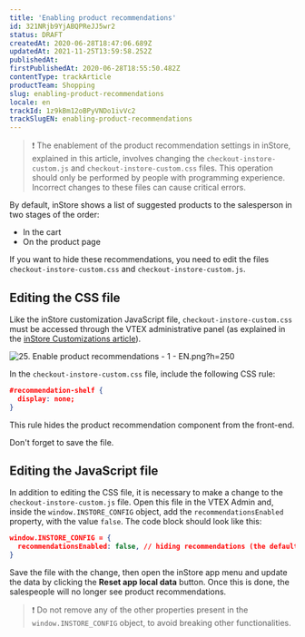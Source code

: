 ```yaml
---
title: 'Enabling product recommendations'
id: 321NRjb9YjABQPReJJ5wr2
status: DRAFT
createdAt: 2020-06-28T18:47:06.689Z
updatedAt: 2021-11-25T13:59:58.252Z
publishedAt: 
firstPublishedAt: 2020-06-28T18:55:50.482Z
contentType: trackArticle
productTeam: Shopping
slug: enabling-product-recommendations
locale: en
trackId: 1z9kBm12oBPyVNDo1ivVc2
trackSlugEN: enabling-product-recommendations
---
```


>❗ The enablement of the product recommendation settings in inStore, explained in this article, involves changing the `checkout-instore-custom.js` and `checkout-instore-custom.css` files. This operation should only be performed by people with programming experience. Incorrect changes to these files can cause critical errors.

By default, inStore shows a list of suggested products to the salesperson in two stages of the order:
- In the cart
- On the product page

If you want to hide these recommendations, you need to edit the files `checkout-instore-custom.css` and `checkout-instore-custom.js`.

## Editing the CSS file

Like the inStore customization JavaScript file, `checkout-instore-custom.css` must be accessed through the VTEX administrative panel (as explained in the [inStore Customizations article](https://help.tex.com/tracks/instore-customizations--1z9kBm12oBPyVNDo1ivVc2/4mwdBrFsmE2EPE0FzgX28b)).

![25. Enable product recommendations - 1 - EN.png?h=250](https://images.ctfassets.net/alneenqid6w5/tPaSFJCJ0k3mk1GJh14r0/339b836008564c70f192820041a9df62/25._Enable_product_recommendations_-_1_-_EN.png_h_250)

In the `checkout-instore-custom.css` file, include the following CSS rule:

```json
#recommendation-shelf {
  display: none;
}
```

This rule hides the product recommendation component from the front-end.

Don't forget to save the file.

## Editing the JavaScript file

In addition to editing the CSS file, it is necessary to make a change to the `checkout-instore-custom.js` file. Open this file in the VTEX Admin and, inside the `window.INSTORE_CONFIG` object, add the `recommendationsEnabled` property, with the value `false`. The code block should look like this:

```json
window.INSTORE_CONFIG = {
  recommendationsEnabled: false, // hiding recommendations (the default to display is true)
}
```

Save the file with the change, then open the inStore app menu and update the data by clicking the __Reset app local data__ button. Once this is done, the salespeople will no longer see product recommendations.

>❗ Do not remove any of the other properties present in the `window.INSTORE_CONFIG` object, to avoid breaking other functionalities.
